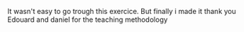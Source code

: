 It wasn't easy to go trough this exercice. But finally i made it 
thank you Edouard and daniel for the teaching methodology
